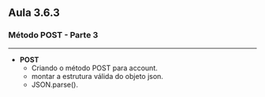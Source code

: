 ## Aula 3.6.3
### Método POST - Parte 3
---
- **POST**
	- Criando o método POST para account.
	- montar a estrutura válida do objeto json.
	- JSON.parse().